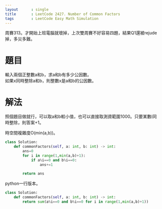 ```yaml
--- 
layout      : single
title       : LeetCode 2427. Number of Common Factors
tags        : LeetCode Easy Math Simulation
---
```

周賽313。才開始上班電腦就壞掉，上次雙周賽不好容易四題，結果Q1還被rejude掉，多災多難。  

# 題目
輸入兩個正整數a和b，求a和b有多少公因數。  
如果x同時整除a和b，則整數x是a和b的公因數。  

# 解法
照個題目做就行，可以取a和b較小值，也可以直接取測資範圍1000。只要某數i同時整除，則答案+1。  

時空間複雜度O(min(a,b))。  

```python
class Solution:
    def commonFactors(self, a: int, b: int) -> int:
        ans=0
        for i in range(1,min(a,b)+1):
            if a%i==0 and b%i==0:
                ans+=1
                
        return ans
```

python一行版本。

```python
class Solution:
    def commonFactors(self, a: int, b: int) -> int:
        return sum(a%i==0 and b%i==0 for i in range(1,min(a,b)+1))
```
